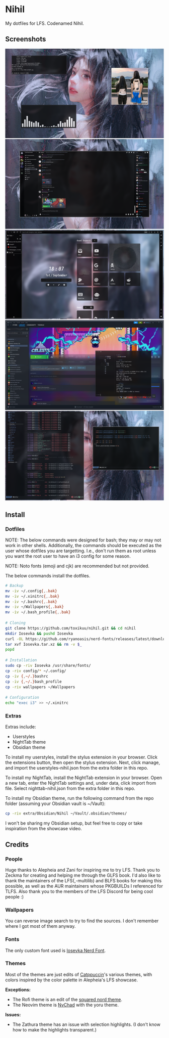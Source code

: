 # Nihil
My dotfiles for LFS. Codenamed Nihil.

## Screenshots
![Music](https://github.com/toxikuu/nihil/blob/main/screenshots/1.png)
![Discord](https://github.com/toxikuu/nihil/blob/main/screenshots/2.png)
![Browser](https://github.com/toxikuu/nihil/blob/main/screenshots/3.png)
![Steam](https://github.com/toxikuu/nihil/blob/main/screenshots/4.png)
![Neovim](https://github.com/toxikuu/nihil/blob/main/screenshots/5.png)

## Install
### Dotfiles
NOTE: The below commands were designed for bash; they may or may not work in other shells. Additionally, the commands should be executed as the user whose dotfiles you are targetting. I.e., don't run them as root unless you want the root user to have an i3 config for some reason.

NOTE: Noto fonts (emoji and cjk) are recommended but not provided.

The below commands install the dotfiles.
```bash
# Backup
mv -iv ~/.config{,.bak}
mv -iv ~/.xinitrc{,.bak}
mv -iv ~/.bashrc{,.bak}
mv -iv ~/Wallpapers{,.bak}
mv -iv ~/.bash_profile{,.bak}

# Cloning
git clone https://github.com/toxikuu/nihil.git && cd nihil
mkdir Iosevka && pushd Iosevka
curl -OL https://github.com/ryanoasis/nerd-fonts/releases/latest/download/Iosevka.tar.xz
tar xvf Iosevka.tar.xz && rm -v $_
popd

# Installation
sudo cp -riv Iosevka /usr/share/fonts/
cp -riv config/* ~/.config/
cp -iv {,~/.}bashrc
cp -iv {,~/.}bash_profile
cp -riv wallpapers ~/Wallpapers

# Configuration
echo "exec i3" >> ~/.xinitrc
```

### Extras
Extras include:
- Userstyles
- NightTab theme
- Obsidian theme

To install my userstyles, install the stylus extension in your browser. Click the extensions button, then open the stylus extension. Next, click manage, and import the userstyles-nihil.json from the extra folder in this repo.

To install my NightTab, install the NightTab extension in your browser. Open a new tab, enter the NightTab settings and, under data, click import from file. Select nighttab-nihil.json from the extra folder in this repo.

To install my Obsidian theme, run the following command from the repo folder (assuming your Obsidian vault is ~/Vault):
```bash
cp -riv extra/Obsidian/Nihil ~/Vault/.obsidian/themes/
```
I won't be sharing my Obsidian setup, but feel free to copy or take inspiration from the showcase video.

## Credits
### People
Huge thanks to Alepheia and Zani for inspiring me to try LFS. Thank you to Zeckma for creating and helping me through the GLFS book. I'd also like to thank the maintainers of the LFS{,-multilib} and BLFS books for making this possible, as well as the AUR maintainers whose PKGBUILDs I referenced for TLFS. Also thank you to the members of the LFS Discord for being cool people :)

### Wallpapers 
You can reverse image search to try to find the sources. I don't remember where I got most of them anyway.

### Fonts
The only custom font used is [Iosevka Nerd Font](https://www.nerdfonts.com/font-downloads).

### Themes
Most of the themes are just edits of [Catppuccin](https://catppuccin.com/ports)'s various themes, with colors inspired by the color palette in Alepheia's LFS showcase.

**Exceptions:**
 - The Rofi theme is an edit of the [squared nord theme](https://github.com/newmanls/rofi-themes-collection).
 - The Neovim theme is [NvChad](https://nvchad.com/docs/quickstart/install/) with the yoru theme.

**Issues:**
- The Zathura theme has an issue with selection highlights. (I don't know how to make the highlights transparent.)
